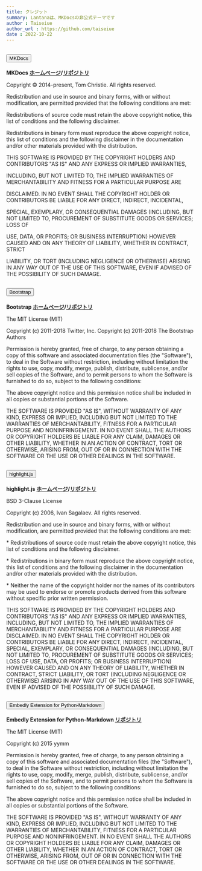 ```yaml
---
title: クレジット
summary: Lantanaは、MKDocsの非公式テーマです
author : Taiseiue
author_url : https://github.com/taiseiue
date : 2022-10-22
---
```


<div class="accordion" >
  <div class="accordion-item">
    <h2 class="accordion-header">
      <button class="accordion-button" type="button" data-bs-toggle="collapse" data-bs-target="#credit-mkdocs" aria-expanded="false" >
        MKDocs
      </button>
    </h2>
    <div id="credit-mkdocs" class="accordion-collapse collapse">
      <div class="accordion-body">
      <p><b>MKDocs <a href="https://www.mkdocs.org/">ホームページ</a>/<a href="https://github.com/mkdocs/mkdocs">リポジトリ</a></b></p>
    <p>  Copyright © 2014-present, Tom Christie. All rights reserved.</p>
    <p>Redistribution and use in source and binary forms, with or
    without modification, are permitted provided that the following
    conditions are met:</p>
    <p>Redistributions of source code must retain the above copyright
    notice, this list of conditions and the following disclaimer.</p>
    <p>Redistributions in binary form must reproduce the above copyright
    notice, this list of conditions and the following disclaimer in
    the documentation and/or other materials provided with the
    distribution.</p>
    <p>THIS SOFTWARE IS PROVIDED BY THE COPYRIGHT HOLDERS AND
    CONTRIBUTORS "AS IS" AND ANY EXPRESS OR IMPLIED WARRANTIES,</P>
    <p>INCLUDING, BUT NOT LIMITED TO, THE IMPLIED WARRANTIES OF
    MERCHANTABILITY AND FITNESS FOR A PARTICULAR PURPOSE ARE</p>
    <p>DISCLAIMED. IN NO EVENT SHALL THE COPYRIGHT HOLDER OR
    CONTRIBUTORS BE LIABLE FOR ANY DIRECT, INDIRECT, INCIDENTAL,</p>
    <p>SPECIAL, EXEMPLARY, OR CONSEQUENTIAL DAMAGES (INCLUDING, BUT NOT
    LIMITED TO, PROCUREMENT OF SUBSTITUTE GOODS OR SERVICES; LOSS OF</p>
    <p>USE, DATA, OR PROFITS; OR BUSINESS INTERRUPTION) HOWEVER CAUSED
    AND ON ANY THEORY OF LIABILITY, WHETHER IN CONTRACT, STRICT</p>
    <p>LIABILITY, OR TORT (INCLUDING NEGLIGENCE OR OTHERWISE) ARISING IN
    ANY WAY OUT OF THE USE OF THIS SOFTWARE, EVEN IF ADVISED OF THE POSSIBILITY OF SUCH DAMAGE.</p>
      </div>
    </div>
    <div class="accordion-item">
    <h2 class="accordion-header">
      <button class="accordion-button" type="button" data-bs-toggle="collapse" data-bs-target="#credit-bootstrap" aria-expanded="false" >
        Bootstrap
      </button>
    </h2>
    <div id="credit-bootstrap" class="accordion-collapse collapse">
      <div class="accordion-body">
      <p><b>Bootstrap <a href="https://getbootstrap.com/">ホームページ</a>/<a href="https://github.com/twbs/bootstrap">リポジトリ</a></b></p>
    <p>The MIT License (MIT)</p>
    <p>Copyright (c) 2011-2018 Twitter, Inc.
    Copyright (c) 2011-2018 The Bootstrap Authors</p>
    <p>Permission is hereby granted, free of charge, to any person obtaining a copy
of this software and associated documentation files (the "Software"), to deal
in the Software without restriction, including without limitation the rights
to use, copy, modify, merge, publish, distribute, sublicense, and/or sell
copies of the Software, and to permit persons to whom the Software is
furnished to do so, subject to the following conditions:</p>
    <p>The above copyright notice and this permission notice shall be included in
all copies or substantial portions of the Software.</P>
    <p>THE SOFTWARE IS PROVIDED "AS IS", WITHOUT WARRANTY OF ANY KIND, EXPRESS OR
IMPLIED, INCLUDING BUT NOT LIMITED TO THE WARRANTIES OF MERCHANTABILITY,
FITNESS FOR A PARTICULAR PURPOSE AND NONINFRINGEMENT. IN NO EVENT SHALL THE
AUTHORS OR COPYRIGHT HOLDERS BE LIABLE FOR ANY CLAIM, DAMAGES OR OTHER
LIABILITY, WHETHER IN AN ACTION OF CONTRACT, TORT OR OTHERWISE, ARISING FROM,
OUT OF OR IN CONNECTION WITH THE SOFTWARE OR THE USE OR OTHER DEALINGS IN
THE SOFTWARE.</p>
      </div>
    </div>
    <div class="accordion-item">
    <h2 class="accordion-header">
      <button class="accordion-button" type="button" data-bs-toggle="collapse" data-bs-target="#credit-highlightjs" aria-expanded="false" >
        highlight.js
      </button>
    </h2>
    <div id="credit-highlightjs" class="accordion-collapse collapse">
      <div class="accordion-body">
      <p><b>highlight.js <a href="https://highlightjs.org/">ホームページ</a>/<a href="https://github.com/highlightjs/highlight.js">リポジトリ</a></b></p>
    <p>BSD 3-Clause License</p>
    <p>Copyright (c) 2006, Ivan Sagalaev.
    All rights reserved.</p>
    <p>Redistribution and use in source and binary forms, with or without
modification, are permitted provided that the following conditions are met:</p>
    <p>* Redistributions of source code must retain the above copyright notice, this
  list of conditions and the following disclaimer.</p>
    <p>* Redistributions in binary form must reproduce the above copyright notice,
  this list of conditions and the following disclaimer in the documentation
  and/or other materials provided with the distribution.</P>
    <p>* Neither the name of the copyright holder nor the names of its
  contributors may be used to endorse or promote products derived from
  this software without specific prior written permission.</p>
    <p>THIS SOFTWARE IS PROVIDED BY THE COPYRIGHT HOLDERS AND CONTRIBUTORS "AS IS"
AND ANY EXPRESS OR IMPLIED WARRANTIES, INCLUDING, BUT NOT LIMITED TO, THE
IMPLIED WARRANTIES OF MERCHANTABILITY AND FITNESS FOR A PARTICULAR PURPOSE ARE
DISCLAIMED. IN NO EVENT SHALL THE COPYRIGHT HOLDER OR CONTRIBUTORS BE LIABLE
FOR ANY DIRECT, INDIRECT, INCIDENTAL, SPECIAL, EXEMPLARY, OR CONSEQUENTIAL
DAMAGES (INCLUDING, BUT NOT LIMITED TO, PROCUREMENT OF SUBSTITUTE GOODS OR
SERVICES; LOSS OF USE, DATA, OR PROFITS; OR BUSINESS INTERRUPTION) HOWEVER
CAUSED AND ON ANY THEORY OF LIABILITY, WHETHER IN CONTRACT, STRICT LIABILITY,
OR TORT (INCLUDING NEGLIGENCE OR OTHERWISE) ARISING IN ANY WAY OUT OF THE USE
OF THIS SOFTWARE, EVEN IF ADVISED OF THE POSSIBILITY OF SUCH DAMAGE.</p>
      </div>
    </div>
    <div class="accordion-item">
    <h2 class="accordion-header">
      <button class="accordion-button" type="button" data-bs-toggle="collapse" data-bs-target="#credit-mdx-embedly" aria-expanded="false" >
        Embedly Extension for Python-Markdown
      </button>
    </h2>
    <div id="credit-mdx-embedly" class="accordion-collapse collapse">
      <div class="accordion-body">
      <p><b>Embedly Extension for Python-Markdown <a href="https://github.com/yymm/mdx_embedly">リポジトリ</a></b></p>
    <p>  The MIT License (MIT)</p>
    <p>Copyright (c) 2015 yymm</p>
    <p>Permission is hereby granted, free of charge, to any person obtaining a copy
of this software and associated documentation files (the "Software"), to deal
in the Software without restriction, including without limitation the rights
to use, copy, modify, merge, publish, distribute, sublicense, and/or sell
copies of the Software, and to permit persons to whom the Software is
furnished to do so, subject to the following conditions:</p>
    <p>The above copyright notice and this permission notice shall be included in all
copies or substantial portions of the Software.</p>
    <p>THE SOFTWARE IS PROVIDED "AS IS", WITHOUT WARRANTY OF ANY KIND, EXPRESS OR
IMPLIED, INCLUDING BUT NOT LIMITED TO THE WARRANTIES OF MERCHANTABILITY,
FITNESS FOR A PARTICULAR PURPOSE AND NONINFRINGEMENT. IN NO EVENT SHALL THE
AUTHORS OR COPYRIGHT HOLDERS BE LIABLE FOR ANY CLAIM, DAMAGES OR OTHER
LIABILITY, WHETHER IN AN ACTION OF CONTRACT, TORT OR OTHERWISE, ARISING FROM,
OUT OF OR IN CONNECTION WITH THE SOFTWARE OR THE USE OR OTHER DEALINGS IN THE
SOFTWARE.</P>
      </div>
    </div>
</div>